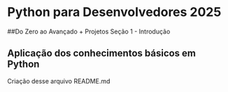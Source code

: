 # Python para Desenvolvedores 2025
##Do Zero ao Avançado + Projetos
Seção 1 - Introdução

## Aplicação dos conhecimentos básicos em Python
Criação desse arquivo README.md

